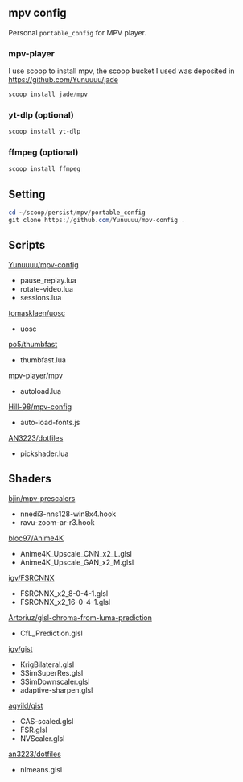 ## mpv config

Personal `portable_config` for MPV player.

### mpv-player
I use scoop to install mpv, the scoop bucket I used was deposited in <https://github.com/Yunuuuu/jade>

```powershell
scoop install jade/mpv
```

### yt-dlp (optional)

```powershell
scoop install yt-dlp 
```

### ffmpeg (optional)

```powershell
scoop install ffmpeg
```

## Setting
```powershell
cd ~/scoop/persist/mpv/portable_config
git clone https://github.com/Yunuuuu/mpv-config .
```

## Scripts

[Yunuuuu/mpv-config](https://github.com/Yunuuuu/mpv-config)

- pause_replay.lua
- rotate-video.lua
- sessions.lua

[tomasklaen/uosc](https://github.com/tomasklaen/uosc)

- uosc

[po5/thumbfast](https://github.com/po5/thumbfast)

- thumbfast.lua

[mpv-player/mpv](https://github.com/mpv-player/mpv/TOOLS/lua/)

- autoload.lua

[Hill-98/mpv-config](https://github.com/Hill-98/mpv-config)

- auto-load-fonts.js

[AN3223/dotfiles](https://github.com/AN3223/dotfiles)

- pickshader.lua

## Shaders

[bjin/mpv-prescalers](https://github.com/bjin/mpv-prescalers/tree/master/gather)

- nnedi3-nns128-win8x4.hook
- ravu-zoom-ar-r3.hook

[bloc97/Anime4K](https://github.com/bloc97/Anime4K)

- Anime4K_Upscale_CNN_x2_L.glsl
- Anime4K_Upscale_GAN_x2_M.glsl

[igv/FSRCNNX](https://github.com/igv/FSRCNN-TensorFlow/releases)

- FSRCNNX_x2_8-0-4-1.glsl
- FSRCNNX_x2_16-0-4-1.glsl

[Artoriuz/glsl-chroma-from-luma-prediction](https://github.com/Artoriuz/glsl-chroma-from-luma-prediction)

- CfL_Prediction.glsl

[igv/gist](https://gist.github.com/igv)

- KrigBilateral.glsl
- SSimSuperRes.glsl
- SSimDownscaler.glsl
- adaptive-sharpen.glsl

[agyild/gist](https://gist.github.com/agyild)

- CAS-scaled.glsl
- FSR.glsl
- NVScaler.glsl

[an3223/dotfiles](https://github.com/AN3223/dotfiles/tree/master/.config/mpv/shaders)

- nlmeans.glsl
